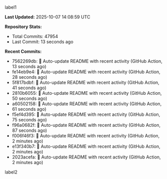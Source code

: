 
label1 
<!-- ACTIVITY_START -->
**Last Updated:** 2025-10-07 14:08:59 UTC

**Repository Stats:**
- Total Commits: 47954
- Last Commit: 13 seconds ago

**Recent Commits:**
- 7562269db: 🤖 Auto-update README with recent activity (GitHub Action, 13 seconds ago)
- fe14eb9e4: 🤖 Auto-update README with recent activity (GitHub Action, 28 seconds ago)
- 5f817bdbf: 🤖 Auto-update README with recent activity (GitHub Action, 41 seconds ago)
- 2810b6055: 🤖 Auto-update README with recent activity (GitHub Action, 50 seconds ago)
- a60502158: 🤖 Auto-update README with recent activity (GitHub Action, 61 seconds ago)
- f5ef4d395: 🤖 Auto-update README with recent activity (GitHub Action, 75 seconds ago)
- f96a0682f: 🤖 Auto-update README with recent activity (GitHub Action, 87 seconds ago)
- f006f46f3: 🤖 Auto-update README with recent activity (GitHub Action, 2 minutes ago)
- e13f340b7: 🤖 Auto-update README with recent activity (GitHub Action, 2 minutes ago)
- 2023acefa: 🤖 Auto-update README with recent activity (GitHub Action, 2 minutes ago)
<!-- ACTIVITY_END -->

label2
